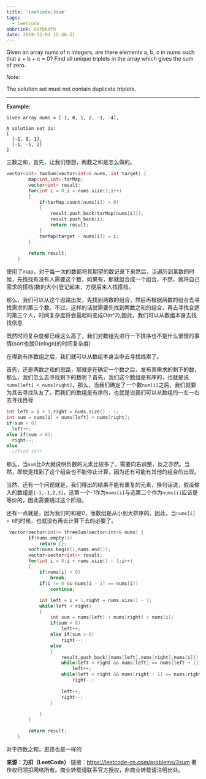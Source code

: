 ```yaml
---
title: 'leetcode:3sum'
tags:
  - leetcode
abbrlink: 80fb69f9
date: 2019-12-04 15:46:51
---
```


Given an array nums of n integers, are there elements a, b, c in nums such that a + b + c = 0? Find all unique triplets in the array which gives the sum of zero.

*Note:*

The solution set must not contain duplicate triplets.


<!-- more -->

------

**Example:**
```
Given array nums = [-1, 0, 1, 2, -1, -4],

A solution set is:
[
  [-1, 0, 1],
  [-1, -1, 2]
]
```

三数之和，首先，让我们想想，两数之和是怎么做的。

```cpp
vector<int> twoSum(vector<int>& nums, int target) {
        map<int,int> tarMap;
        vector<int> result;
        for(int i = 0;i < nums.size();i++)
        {
            if(tarMap.count(nums[i]) > 0)
            {
                result.push_back(tarMap[nums[i]]);
                result.push_back(i);             
                return result;
            }            
            tarMap[target - nums[i]] = i;
        }
        
        return result;
    }
```
使用了map，对于每一次的数都将其期望的数记录下来然后，当遍历到某数的时候，先找找有没有人需要这个数，如果有，那就组合成一个组合，不然，就将自己需求的搭档(数的大小)登记起来，方便后来人找搭档。

那么，我们可以从这个思路出发，先找到两数的组合，然后再根据两数的组合去寻找需求的第三个数。不过，这样的话就需要先找到两数之和的组合，再去寻找合适的第三个人，时间复杂度将会最起码变成O(n^2),因此，我们可以从数组本身去找找信息

既然时间复杂度都已经这么高了，我们对数组先进行一下排序也不是什么很慢的事情(sort也就O(nlogn)的时间复杂度)

在得到有序数组之后，我们就可以从数组本身当中去寻找线索了。

首先，还是两数之和的思路，那就是在确定一个数之后，发布其需求的剩下的数，那么，我们怎么去寻找剩下的数呢？首先，我们这个数组是有序的，也就是说`nums[left] < nums[right]`，那么，当我们确定了一个数`num[i]`之后，我们就要为其去寻找队友了。而我们的数组是有序的，也就是说我们可以从数组的一左一右去寻找目标
```cpp
int left = i + 1,right = nums.size() - 1;
int sum = nums[i] + nums[left] + nums[right];
if(sum < 0)
  left++;
else if(sum > 0);
  right--;
else
  //find it!!
```
那么，当`sum`比0大就说明负数的元素比较多了，需要向右调整，反之亦然。当然，即使是找到了这个组合也不能停止计算，因为还有可能有其他的组合的出现。

当然，还有一个问题就是，我们得出的结果不能有重复的元素，换句话说，假设输入的数组是`[-1,-1,2,3]`，选第一个-1作为`nums[i]`与选第二个作为`nums[i]`应该是等价的，因此需要跳过这个阶段。

还有一点就是，因为我们的和是0，而数组是从小到大排序的。因此，当`nums[i] > 0`的时候，也就没有再去计算下去的必要了。

```cpp
 vector<vector<int>> threeSum(vector<int>& nums) {
        if(nums.empty())
            return {};
        sort(nums.begin(),nums.end());
        vector<vector<int>> result;
        for(int i = 0;i < nums.size() - 1;i++)
        {
            if(nums[i] > 0)
                break;
            if(i != 0 && nums[i - 1] == nums[i])
                continue;

            int left = i + 1,right = nums.size() - 1;
            while(left < right)
            {
                int sum = nums[left] + nums[right] + nums[i];
                if(sum < 0)
                    left++;
                else if(sum > 0)
                    right--;
                else
                {
                    result.push_back({nums[left],nums[right],nums[i]});
                    while(left < right && nums[left] == nums[left + 1])
                        left++;
                    while(left < right && nums[right - 1] == nums[right])
                        right--;
                    
                    left++;
                    right--;
                }
                
            }
        }

        return result;
    }
```

对于四数之和，思路也是一样的

**来源：力扣（LeetCode）**
链接：https://leetcode-cn.com/problems/3sum
著作权归领扣网络所有。商业转载请联系官方授权，非商业转载请注明出处。
